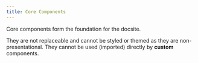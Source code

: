 ```yaml
---
title: Core Components
---
```


Core components form the foundation for the docsite.  

They are not replaceable and cannot be styled or themed as they are non-presentational.  They cannot be used (imported) directly by **custom** components.
